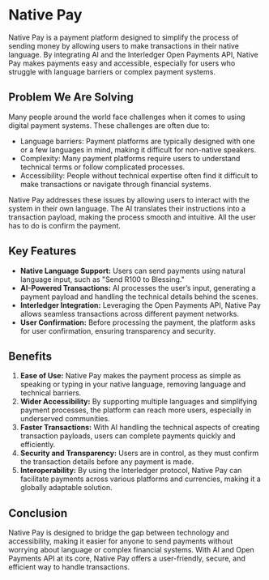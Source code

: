 
# Native Pay

Native Pay is a payment platform designed to simplify the process of sending money by allowing users to make transactions in their native language. By integrating AI and the Interledger Open Payments API, Native Pay makes payments easy and accessible, especially for users who struggle with language barriers or complex payment systems.

## Problem We Are Solving
Many people around the world face challenges when it comes to using digital payment systems. These challenges are often due to:
- Language barriers: Payment platforms are typically designed with one or a few languages in mind, making it difficult for non-native speakers.
- Complexity: Many payment platforms require users to understand technical terms or follow complicated processes.
- Accessibility: People without technical expertise often find it difficult to make transactions or navigate through financial systems.

Native Pay addresses these issues by allowing users to interact with the system in their own language. The AI translates their instructions into a transaction payload, making the process smooth and intuitive. All the user has to do is confirm the payment.

## Key Features
- **Native Language Support:** Users can send payments using natural language input, such as "Send R100 to Blessing."
- **AI-Powered Transactions:** AI processes the user’s input, generating a payment payload and handling the technical details behind the scenes.
- **Interledger Integration:** Leveraging the Open Payments API, Native Pay allows seamless transactions across different payment networks.
- **User Confirmation:** Before processing the payment, the platform asks for user confirmation, ensuring transparency and security.

## Benefits
1. **Ease of Use:** Native Pay makes the payment process as simple as speaking or typing in your native language, removing language and technical barriers.
2. **Wider Accessibility:** By supporting multiple languages and simplifying payment processes, the platform can reach more users, especially in underserved communities.
3. **Faster Transactions:** With AI handling the technical aspects of creating transaction payloads, users can complete payments quickly and efficiently.
4. **Security and Transparency:** Users are in control, as they must confirm the transaction details before any payment is made.
5. **Interoperability:** By using the Interledger protocol, Native Pay can facilitate payments across various platforms and currencies, making it a globally adaptable solution.

## Conclusion
Native Pay is designed to bridge the gap between technology and accessibility, making it easier for anyone to send payments without worrying about language or complex financial systems. With AI and Open Payments API at its core, Native Pay offers a user-friendly, secure, and efficient way to handle transactions.
